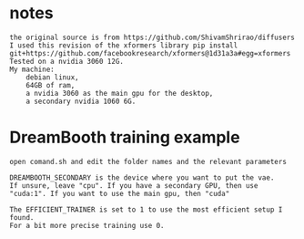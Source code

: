 # notes
    the original source is from https://github.com/ShivamShrirao/diffusers
    I used this revision of the xformers library pip install git+https://github.com/facebookresearch/xformers@1d31a3a#egg=xformers
    Tested on a nvidia 3060 12G.
    My machine: 
        debian linux, 
        64GB of ram, 
        a nvidia 3060 as the main gpu for the desktop, 
        a secondary nvidia 1060 6G.


# DreamBooth training example

    open comand.sh and edit the folder names and the relevant parameters
    
    DREAMBOOTH_SECONDARY is the device where you want to put the vae.
    If unsure, leave "cpu". If you have a secondary GPU, then use "cuda:1". If you want to use the main gpu, then "cuda"
    
    The EFFICIENT_TRAINER is set to 1 to use the most efficient setup I found.
    For a bit more precise training use 0.
